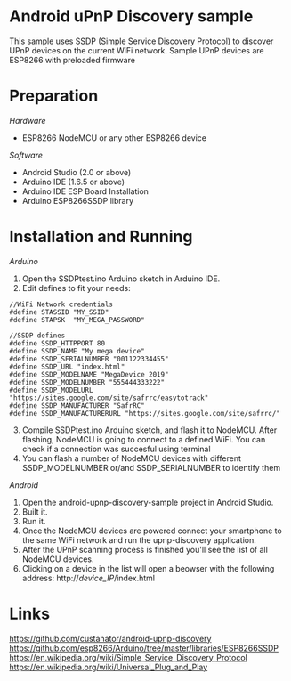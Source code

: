 # Android uPnP Discovery sample
This sample uses SSDP (Simple Service Discovery Protocol) to discover UPnP devices on the current WiFi network. Sample UPnP devices are ESP8266 with preloaded firmware

# Preparation
*Hardware*
- ESP8266 NodeMCU or any other ESP8266 device

*Software*
- Android Studio (2.0 or above)
- Arduino IDE (1.6.5 or above)
- Arduino IDE ESP Board Installation
- Arduino ESP8266SSDP library

# Installation and Running

*Arduino*

1. Open the SSDPtest.ino Arduino sketch in Arduino IDE.
2. Edit defines to fit your needs:

```
//WiFi Network credentials
#define STASSID "MY_SSID"
#define STAPSK  "MY_MEGA_PASSWORD"

//SSDP defines
#define SSDP_HTTPPORT 80
#define SSDP_NAME "My mega device"
#define SSDP_SERIALNUMBER "001122334455"
#define SSDP_URL "index.html"
#define SSDP_MODELNAME "MegaDevice 2019"
#define SSDP_MODELNUMBER "555444333222"
#define SSDP_MODELURL "https://sites.google.com/site/safrrc/easytotrack"
#define SSDP_MANUFACTURER "SafrRC"
#define SSDP_MANUFACTURERURL "https://sites.google.com/site/safrrc/"
```

3. Compile SSDPtest.ino Arduino sketch, and flash it to NodeMCU. After flashing, NodeMCU is going to connect to a defined WiFi. You can check if a connection was succesful using terminal
4. You can flash a number of NodeMCU devices with different SSDP_MODELNUMBER or/and SSDP_SERIALNUMBER to identify them

*Android*

1. Open the android-upnp-discovery-sample project in Android Studio.
2. Built it.
3. Run it.
4. Once the NodeMCU devices are powered connect your smartphone to the same WiFi network and run the upnp-discovery application.
5. After the UPnP scanning process is finished you'll see the list of all NodeMCU devices.
6. Clicking on a device in the list will open a beowser with the following address: http://_device_IP_/index.html

# Links
https://github.com/custanator/android-upnp-discovery
https://github.com/esp8266/Arduino/tree/master/libraries/ESP8266SSDP
https://en.wikipedia.org/wiki/Simple_Service_Discovery_Protocol
https://en.wikipedia.org/wiki/Universal_Plug_and_Play
